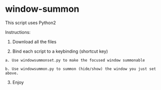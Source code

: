 # window-summon

This script uses Python2

Instructions:

  1. Download all the files

  2. Bind each script to a keybinding (shortcut key)

    a. Use windowsummonset.py to make the focused window summonable
    
    b. Use windowsummon.py to summon (hide/show) the window you just set above.
    
  3. Enjoy
